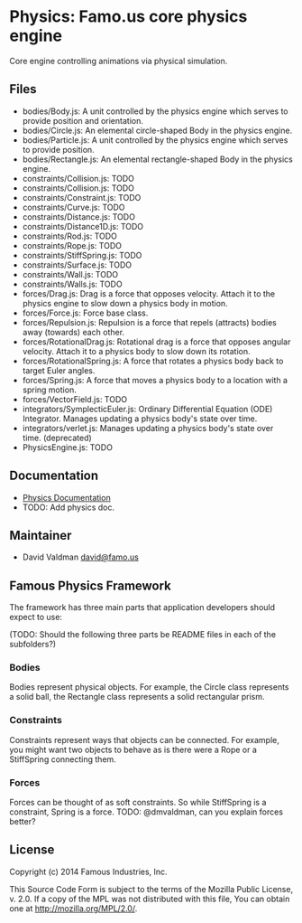 Physics: Famo.us core physics engine
====================================

Core engine controlling animations via physical simulation.

## Files

- bodies/Body.js: A unit controlled by the physics engine which serves to 
  provide position and orientation.
- bodies/Circle.js: An elemental circle-shaped Body in the physics engine.
- bodies/Particle.js:  A unit controlled by the physics engine which serves to 
  provide position.
- bodies/Rectangle.js: An elemental rectangle-shaped Body in the physics engine.
- constraints/Collision.js: TODO
- constraints/Collision.js: TODO
- constraints/Constraint.js: TODO
- constraints/Curve.js: TODO
- constraints/Distance.js: TODO
- constraints/Distance1D.js: TODO
- constraints/Rod.js: TODO
- constraints/Rope.js: TODO
- constraints/StiffSpring.js: TODO
- constraints/Surface.js: TODO
- constraints/Wall.js: TODO
- constraints/Walls.js: TODO
- forces/Drag.js: Drag is a force that opposes velocity. Attach it to the 
  physics engine to slow down a physics body in motion.
- forces/Force.js: Force base class.
- forces/Repulsion.js: Repulsion is a force that repels (attracts) bodies away 
  (towards) each other.
- forces/RotationalDrag.js:  Rotational drag is a force that opposes angular 
  velocity. Attach it to a physics body to slow down its rotation.
- forces/RotationalSpring.js:  A force that rotates a physics body back to 
  target Euler angles.
- forces/Spring.js: A force that moves a physics body to a location with a 
  spring motion.
- forces/VectorField.js: TODO
- integrators/SymplecticEuler.js:  Ordinary Differential Equation (ODE) 
  Integrator. Manages updating a physics body's state over time.
- integrators/verlet.js:  Manages updating a physics body's state over time. 
  (deprecated)
- PhysicsEngine.js: TODO


## Documentation

- [Physics Documentation][physics-documentation]
- TODO: Add physics doc.


## Maintainer

- David Valdman <david@famo.us>


## Famous Physics Framework

The framework has three main parts that application developers should expect to 
use:

(TODO: Should the following three parts be README files in each of the 
subfolders?)

### Bodies

Bodies represent physical objects. For example, the Circle class represents a 
solid ball, the Rectangle class represents a solid rectangular prism.

### Constraints

Constraints represent ways that objects can be connected. For example, you might 
want two objects to behave as is there were a Rope or a StiffSpring connecting 
them.

### Forces

Forces can be thought of as soft constraints. So while StiffSpring is a 
constraint, Spring is a force. TODO: @dmvaldman, can you explain forces better?


## License

Copyright (c) 2014 Famous Industries, Inc.

This Source Code Form is subject to the terms of the Mozilla Public License, 
v. 2.0. If a copy of the MPL was not distributed with this file, You can obtain 
one at http://mozilla.org/MPL/2.0/.


[physics-documentation]: http://launch.famo.us/docs/current/physics
